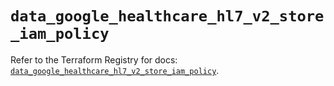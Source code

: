 # `data_google_healthcare_hl7_v2_store_iam_policy`

Refer to the Terraform Registry for docs: [`data_google_healthcare_hl7_v2_store_iam_policy`](https://registry.terraform.io/providers/hashicorp/google-beta/6.11.2/docs/data-sources/google_healthcare_hl7_v2_store_iam_policy).
